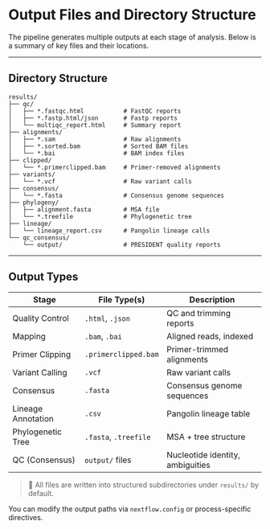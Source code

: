 # Output Files and Directory Structure

The pipeline generates multiple outputs at each stage of analysis. Below is a summary of key files and their locations.

---

## Directory Structure
```
results/
├── qc/
│   ├── *.fastqc.html           # FastQC reports
│   ├── *.fastp.html/json       # Fastp reports
│   └── multiqc_report.html     # Summary report
├── alignments/
│   ├── *.sam                   # Raw alignments
│   ├── *.sorted.bam            # Sorted BAM files
│   └── *.bai                   # BAM index files
├── clipped/
│   └── *.primerclipped.bam     # Primer-removed alignments
├── variants/
│   └── *.vcf                   # Raw variant calls
├── consensus/
│   └── *.fasta                 # Consensus genome sequences
├── phylogeny/
│   ├── alignment.fasta         # MSA file
│   └── *.treefile              # Phylogenetic tree
├── lineage/
│   └── lineage_report.csv      # Pangolin lineage calls
└── qc_consensus/
    └── output/                 # PRESIDENT quality reports
```

---

## Output Types

| Stage              | File Type(s)        | Description |
|-------------------|---------------------|-------------|
| Quality Control    | `.html`, `.json`   | QC and trimming reports |
| Mapping            | `.bam`, `.bai`     | Aligned reads, indexed |
| Primer Clipping    | `.primerclipped.bam`| Primer-trimmed alignments |
| Variant Calling    | `.vcf`             | Raw variant calls |
| Consensus          | `.fasta`           | Consensus genome sequences |
| Lineage Annotation | `.csv`             | Pangolin lineage table |
| Phylogenetic Tree  | `.fasta`, `.treefile` | MSA + tree structure |
| QC (Consensus)     | `output/` files    | Nucleotide identity, ambiguities |

> 📁 All files are written into structured subdirectories under `results/` by default.

You can modify the output paths via `nextflow.config` or process-specific directives.
